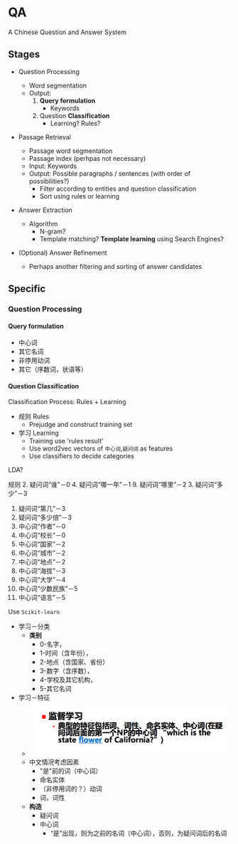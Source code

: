 # QA
A Chinese Question and Answer System

## Stages

- Question Processing
    - Word segmentation
    - Output:
        1. **Query formulation**
            - Keywords
        2. Question **Classification**
            - Learning? Rules?

- Passage Retrieval
    - Passage word segmentation
    - Passage index (perhpas not necessary)
    - Input: Keywords
    - Output: Possible paragraphs / sentences (with order of possibilities?)
        - Filter according to entities and question classification
        - Sort using rules or learning

- Answer Extraction
    - Algorithm
        - N-gram?
        - Template matching? **Template learning** using Search Engines?

- (Optional) Answer Refinement
    - Perhaps another filtering and sorting of answer candidates

## Specific

### Question Processing
#### Query formulation

- 中心词
- 其它名词
- 非停用动词
- 其它（序数词，状语等）

#### Question Classification

Classification Process: Rules + Learning
- 规则 Rules
    - Prejudge and construct training set
- 学习 Learning
    - Training use 'rules result'
    - Use word2vec vectors of `中心词`,`疑问词` as features
    - Use classifiers to decide categories

LDA?

规则
2. 疑问词“谁”－0
4. 疑问词“哪一年”－1
9. 疑问词“哪里”－2
3. 疑问词“多少”－3
1. 疑问词“第几”－3
3. 疑问词“多少倍”－3
4. 中心词“作者”－0
5. 中心词“校长”－0
5. 中心词“国家”－2
6. 中心词“城市”－2
6. 中心词“地点”－2
7. 中心词“海拔”－3
7. 中心词“大学”－4
8. 中心词“少数民族”－5
8. 中心词“语言”－5

Use `Scikit-learn`

- 学习－分类
    - **类别**
        - 0-名字，
        - 1-时间（含年份），
        - 2-地点（含国家、省份）
        - 3-数字（含序数），
        - 4-学校及其它机构，
        - 5-其它名词
- 学习－特征
    - ![](img/Q_classification_L.png)
    - 中文情况考虑因素
        - "是"前的词（中心词）
        - 命名实体
        - （非停用词的？）动词
        - 词，词性
    - **构造**
        - 疑问词
        - 中心词
            - “是”出现，则为之前的名词（中心词），否则，为疑问词后的名词

